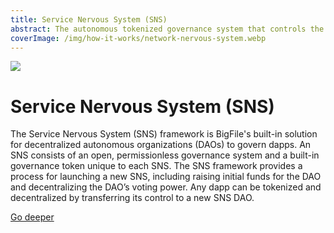 ```yaml
---
title: Service Nervous System (SNS)
abstract: The autonomous tokenized governance system that controls the BigFile blockchain in a completely open, permissionless, and decentralized manner.
coverImage: /img/how-it-works/network-nervous-system.webp
---
```


![](/img/how-it-works/service-nervous-system.webp)

# Service Nervous System (SNS)

The Service Nervous System (SNS) framework is BigFile's built-in solution for decentralized autonomous organizations (DAOs) to govern dapps. An SNS consists of an open, permissionless governance system and a built-in governance token unique to each SNS. The SNS framework provides a process for launching a new SNS, including raising initial funds for the DAO and decentralizing the DAO’s voting power. Any dapp can be tokenized and decentralized by transferring its control to a new SNS DAO.


[Go deeper](/how-it-works/sns/)
